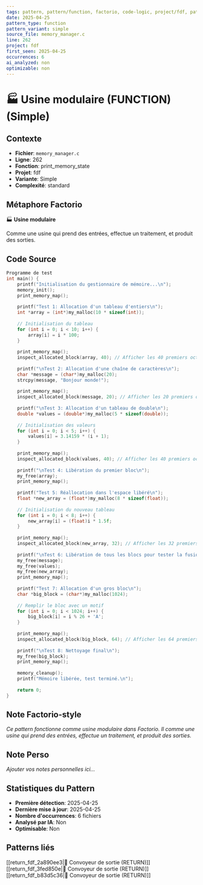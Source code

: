 ```yaml
---
tags: pattern, pattern/function, factorio, code-logic, project/fdf, pattern/variant/simple
date: 2025-04-25
pattern_type: function
pattern_variant: simple
source_file: memory_manager.c
line: 262
project: fdf
first_seen: 2025-04-25
occurrences: 6
ai_analyzed: non
optimizable: non
---
```


# 🏭 Usine modulaire (FUNCTION) (Simple)

## Contexte
- **Fichier**: `memory_manager.c`
- **Ligne**: 262
- **Fonction**: print_memory_state
- **Projet**: fdf
- **Variante**: Simple
- **Complexité**: standard

## Métaphore Factorio
🏭 **Usine modulaire**

Comme une usine qui prend des entrées, effectue un traitement, et produit des sorties.

## Code Source
```c
Programme de test
int main() {
    printf("Initialisation du gestionnaire de mémoire...\n");
    memory_init();
    print_memory_map();
    
    printf("Test 1: Allocation d'un tableau d'entiers\n");
    int *array = (int*)my_malloc(10 * sizeof(int));
    
    // Initialisation du tableau
    for (int i = 0; i < 10; i++) {
        array[i] = i * 100;
    }
    
    print_memory_map();
    inspect_allocated_block(array, 40); // Afficher les 40 premiers octets
    
    printf("\nTest 2: Allocation d'une chaîne de caractères\n");
    char *message = (char*)my_malloc(20);
    strcpy(message, "Bonjour monde!");
    
    print_memory_map();
    inspect_allocated_block(message, 20); // Afficher les 20 premiers octets
    
    printf("\nTest 3: Allocation d'un tableau de double\n");
    double *values = (double*)my_malloc(5 * sizeof(double));
    
    // Initialisation des valeurs
    for (int i = 0; i < 5; i++) {
        values[i] = 3.14159 * (i + 1);
    }
    
    print_memory_map();
    inspect_allocated_block(values, 40); // Afficher les 40 premiers octets
    
    printf("\nTest 4: Libération du premier bloc\n");
    my_free(array);
    print_memory_map();
    
    printf("Test 5: Réallocation dans l'espace libéré\n");
    float *new_array = (float*)my_malloc(8 * sizeof(float));
    
    // Initialisation du nouveau tableau
    for (int i = 0; i < 8; i++) {
        new_array[i] = (float)i * 1.5f;
    }
    
    print_memory_map();
    inspect_allocated_block(new_array, 32); // Afficher les 32 premiers octets
    
    printf("\nTest 6: Libération de tous les blocs pour tester la fusion\n");
    my_free(message);
    my_free(values);
    my_free(new_array);
    print_memory_map();
    
    printf("Test 7: Allocation d'un gros bloc\n");
    char *big_block = (char*)my_malloc(1024);
    
    // Remplir le bloc avec un motif
    for (int i = 0; i < 1024; i++) {
        big_block[i] = i % 26 + 'A';
    }
    
    print_memory_map();
    inspect_allocated_block(big_block, 64); // Afficher les 64 premiers octets
    
    printf("\nTest 8: Nettoyage final\n");
    my_free(big_block);
    print_memory_map();
    
    memory_cleanup();
    printf("Mémoire libérée, test terminé.\n");
    
    return 0;
}
```

## Note Factorio-style
*Ce pattern fonctionne comme usine modulaire dans Factorio. Il comme une usine qui prend des entrées, effectue un traitement, et produit des sorties.*

## Note Perso
*Ajouter vos notes personnelles ici...*

## Statistiques du Pattern
- **Première détection**: 2025-04-25
- **Dernière mise à jour**: 2025-04-25
- **Nombre d'occurrences**: 6 fichiers
- **Analysé par IA**: Non
- **Optimisable**: Non

## Patterns liés
[[return_fdf_2a890ee3|🚚 Convoyeur de sortie (RETURN)]]
[[return_fdf_3fed850e|🚚 Convoyeur de sortie (RETURN)]]
[[return_fdf_b83d5c36|🚚 Convoyeur de sortie (RETURN)]]
